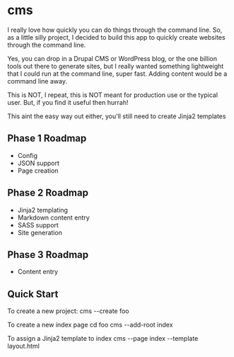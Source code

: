 cms
===============
I really love how quickly you can do things through the command line.  So, as a little silly project, I decided
to build this app to quickly create websites through the command line.  

Yes, you can drop in a Drupal CMS or WordPress blog, or the one billion tools out there to generate sites, but
I really wanted something lightweight that I could run at the command line, super fast.  Adding content would
be a command line away. 

This is NOT, I repeat, this is NOT meant for production use or the typical user.  But, if you find it useful
then hurrah!

This aint the easy way out either, you'll still need to create Jinja2 templates 

Phase 1 Roadmap
---------------------
- Config
- JSON support
- Page creation

Phase 2 Roadmap
---------------------
- Jinja2 templating
- Markdown content entry
- SASS support
- Site generation

Phase 3 Roadmap
---------------------
- Content entry


Quick Start
---------------------
To create a new project:
cms --create foo

To create a new index page
cd foo
cms --add-root index

To assign a Jinja2 template to index
cms --page index --template layout.html

